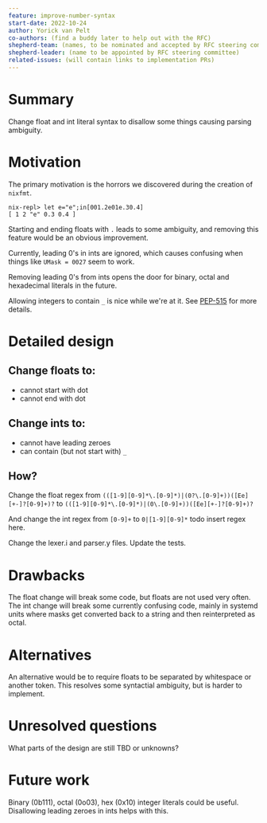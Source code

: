 ```yaml
---
feature: improve-number-syntax
start-date: 2022-10-24
author: Yorick van Pelt
co-authors: (find a buddy later to help out with the RFC)
shepherd-team: (names, to be nominated and accepted by RFC steering committee)
shepherd-leader: (name to be appointed by RFC steering committee)
related-issues: (will contain links to implementation PRs)
---
```


# Summary
[summary]: #summary

Change float and int literal syntax to disallow some things causing parsing ambiguity.

# Motivation
[motivation]: #motivation

The primary motivation is the horrors we discovered during the creation of `nixfmt`.

```
nix-repl> let e="e";in[001.2e01e.30.4]
[ 1 2 "e" 0.3 0.4 ]
```

Starting and ending floats with `.` leads to some ambiguity, and removing this feature would be an
obvious improvement.

Currently, leading 0's in ints are ignored, which causes confusing when things like `UMask = 0027` seem to work.

Removing leading 0's from ints opens the door for binary, octal and hexadecimal literals in the future.

Allowing integers to contain `_` is nice while we're at it. See [PEP-515](https://peps.python.org/pep-0515) for more details.

# Detailed design
[design]: #detailed-design


## Change floats to:
- cannot start with dot
- cannot end with dot

## Change ints to:
- cannot have leading zeroes
- can contain (but not start with) `_`


## How?


Change the float regex from
`(([1-9][0-9]*\.[0-9]*)|(0?\.[0-9]+))([Ee][+-]?[0-9]+)?`
to
`(([1-9][0-9]*\.[0-9]*)|(0\.[0-9]+))([Ee][+-]?[0-9]+)?`

And change the int regex from
`[0-9]+`
to
`0|[1-9][0-9]*`
todo insert regex here.

Change the lexer.i and parser.y files. Update the tests.

# Drawbacks
[drawbacks]: #drawbacks

The float change will break some code, but floats are not used very often. 
The int change will break some currently confusing code, mainly
in systemd units where masks get converted back to a string and then reinterpreted
as octal.

# Alternatives
[alternatives]: #alternatives

An alternative would be to require floats to be separated by whitespace or another token.
This resolves some syntactial ambiguity, but is harder to implement.

# Unresolved questions
[unresolved]: #unresolved-questions

What parts of the design are still TBD or unknowns?

# Future work
[future]: #future-work

Binary (0b111), octal (0o03), hex (0x10) integer literals could be useful.
Disallowing leading zeroes in ints helps with this.
